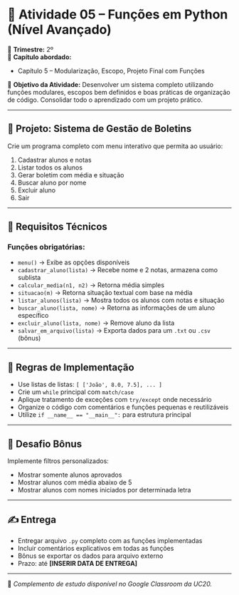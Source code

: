 # 🧪 Atividade 05 – Funções em Python (Nível Avançado)

📅 **Trimestre:** 2º  
📘 **Capítulo abordado:**  
- Capítulo 5 – Modularização, Escopo, Projeto Final com Funções

🎯 **Objetivo da Atividade:**
Desenvolver um sistema completo utilizando funções modulares, escopos bem definidos e boas práticas de organização de código. Consolidar todo o aprendizado com um projeto prático.

---

## 🔧 Projeto: Sistema de Gestão de Boletins

Crie um programa completo com menu interativo que permita ao usuário:

1. Cadastrar alunos e notas
2. Listar todos os alunos
3. Gerar boletim com média e situação
4. Buscar aluno por nome
5. Excluir aluno
6. Sair

---

## 🧩 Requisitos Técnicos

### Funções obrigatórias:

- `menu()` → Exibe as opções disponíveis
- `cadastrar_aluno(lista)` → Recebe nome e 2 notas, armazena como sublista
- `calcular_media(n1, n2)` → Retorna média simples
- `situacao(m)` → Retorna situação textual com base na média
- `listar_alunos(lista)` → Mostra todos os alunos com notas e situação
- `buscar_aluno(lista, nome)` → Retorna as informações de um aluno específico
- `excluir_aluno(lista, nome)` → Remove aluno da lista
- `salvar_em_arquivo(lista)` → Exporta dados para um `.txt` ou `.csv` (bônus)

---

## 🔄 Regras de Implementação

- Use listas de listas: `[ ['João', 8.0, 7.5], ... ]`
- Crie um `while` principal com `match/case`
- Aplique tratamento de exceções com `try/except` onde necessário
- Organize o código com comentários e funções pequenas e reutilizáveis
- Utilize `if __name__ == "__main__":` para estrutura principal

---

## 🧠 Desafio Bônus

Implemente filtros personalizados:
- Mostrar somente alunos aprovados
- Mostrar alunos com média abaixo de 5
- Mostrar alunos com nomes iniciados por determinada letra

---

## ✍️ Entrega

- Entregar arquivo `.py` completo com as funções implementadas
- Incluir comentários explicativos em todas as funções
- Bônus se exportar os dados para arquivo externo
- Prazo: até **[INSERIR DATA DE ENTREGA]**

---

🔗 *Complemento de estudo disponível no Google Classroom da UC20.*
